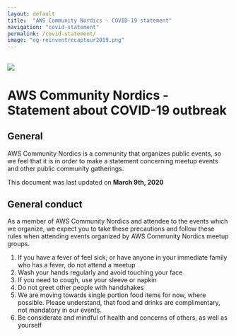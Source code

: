 ```yaml
---
layout: default
title:  "AWS Community Nordics - COVID-19 statement"
navigation: "covid-statement"
permalink: /covid-statement/
image: "og-reinventrecaptour2019.png"
---
```


<div class="jumbotron communityday">
  <div class="container text-center">
    <h2><img src="/content/img/reinventrecaptour2019.png" id="reinventrecaptour2019-logo" /></h2>
  </div>
</div>

<div class="container">
  <h1 class="mt-5">AWS Community Nordics - Statement about COVID-19 outbreak</h1>
  
  <h2 class="mt-5">General</h2>

  <p class="mt-5">AWS Community Nordics is a community that organizes public events, so we feel that it is in order to make a statement concerning meetup events and other public community gatherings.</p>

  <p class="mt-5">This document was last updated on <b>March 9th, 2020</b></p>

  <h2 class="mt-5">General conduct</h2>


  <p class="mt-5">As a member of AWS Community Nordics and attendee to the events which we organize, we expect you to take these precautions and follow these rules when attending events organized by AWS Community Nordics meetup groups.
  <ol>

  <li>If you have a fever of feel sick; or have anyone in your immediate family who has a fever, do not attend a meetup</li>
  <li>Wash your hands regularly and avoid touching your face</li>
  <li>If you need to cough, use your sleeve or napkin</li>
  <li>Do not greet other people with handshakes</li>
  <li>We are moving towards single portion food items for now, where possible. Please understand, that food and drinks are complimentary, not mandatory in our events. </li>
  <li>Be considerate and mindful of health and concerns of others, as well as yourself</li>
  </ol>

  </p>

  <p class="mt-5"></p>



</div>
